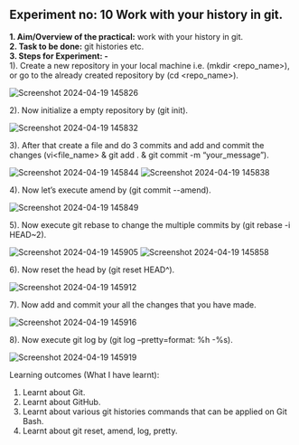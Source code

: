 ## Experiment no: 10 Work with your history in git.
**1. Aim/Overview of the practical:** work with your history in git.  
**2. Task to be done:** git histories etc.  
**3. Steps for Experiment: -**   
1). Create a new repository in your local machine i.e. (mkdir <repo_name>), or go to the already created repository by (cd <repo_name>).  

![Screenshot 2024-04-19 145826](https://github.com/adarshkrsingh07/Pract_Sem04/assets/123314058/7ddc4346-92d5-4a8a-ad6e-dc27448a3755)

2). Now initialize a empty repository by (git init).

![Screenshot 2024-04-19 145832](https://github.com/adarshkrsingh07/Pract_Sem04/assets/123314058/a37a9e71-0e03-4602-8caf-6ea4dbc02795)

3). After that create a file and do 3 commits and add and commit the changes (vi<file_name> & git add . & git commit -m “your_message”). 

![Screenshot 2024-04-19 145844](https://github.com/adarshkrsingh07/Pract_Sem04/assets/123314058/56c33834-14a8-4f1f-a5bc-b2489bcc0ed1)
![Screenshot 2024-04-19 145838](https://github.com/adarshkrsingh07/Pract_Sem04/assets/123314058/aed3c063-ead4-47f3-a037-1e8fe33593c6)

4). Now let’s execute amend by (git commit --amend).

![Screenshot 2024-04-19 145849](https://github.com/adarshkrsingh07/Pract_Sem04/assets/123314058/6c8f6e73-f6d4-479e-9904-b2f82638369c)

5). Now execute git rebase to change the multiple commits by (git rebase -i HEAD~2). 

![Screenshot 2024-04-19 145905](https://github.com/adarshkrsingh07/Pract_Sem04/assets/123314058/4397ca2f-1325-4b43-afbc-8358fafeb112)
![Screenshot 2024-04-19 145858](https://github.com/adarshkrsingh07/Pract_Sem04/assets/123314058/e8f9073e-b028-48fe-bc12-e97ba45632e7)

6). Now reset the head by (git reset HEAD^).

![Screenshot 2024-04-19 145912](https://github.com/adarshkrsingh07/Pract_Sem04/assets/123314058/72bfe44d-b901-4350-8a93-cd3bc8ef8dde)

7). Now add and commit your all the changes that you have made.

![Screenshot 2024-04-19 145916](https://github.com/adarshkrsingh07/Pract_Sem04/assets/123314058/ec291bc2-e999-4874-ab27-fc152e07bd4e)

8). Now execute git log by (git log –pretty=format: %h -%s).

![Screenshot 2024-04-19 145919](https://github.com/adarshkrsingh07/Pract_Sem04/assets/123314058/123236e8-861e-43b0-97d5-d0938773fd48)

Learning outcomes (What I have learnt):
1. Learnt about Git.
2. Learnt about GitHub.
3. Learnt about various git histories commands that can be applied on Git Bash.
4. Learnt about git reset, amend, log, pretty.
